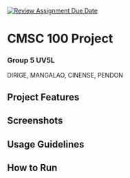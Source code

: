 [![Review Assignment Due Date](https://classroom.github.com/assets/deadline-readme-button-24ddc0f5d75046c5622901739e7c5dd533143b0c8e959d652212380cedb1ea36.svg)](https://classroom.github.com/a/qXKUO3-R)
# CMSC 100 Project

### Group 5 UV5L

DIRIGE,
MANGALAO,
CINENSE,
PENDON

## Project Features

## Screenshots

## Usage Guidelines

## How to Run
